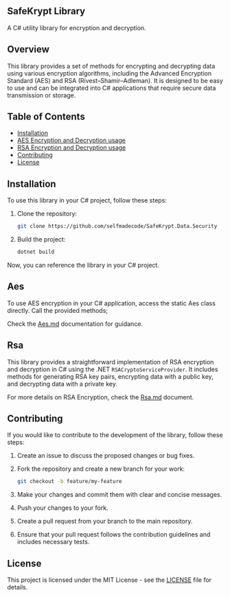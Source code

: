 ## SafeKrypt Library

A C# utility library for encryption and decryption.

## Overview

This library provides a set of methods for encrypting and decrypting data using various encryption algorithms,
including the Advanced Encryption Standard (AES) and RSA (Rivest–Shamir–Adleman).
It is designed to be easy to use and can be integrated into C# applications that require secure data transmission or storage.

## Table of Contents

- [Installation](#installation)
- [AES Encryption and Decryption usage](#aes)
- [RSA Encryption and Decryption usage](#rsa)
- [Contributing](#contributing)
- [License](#license)

## Installation

To use this library in your C# project, follow these steps:

1. Clone the repository:

   ```bash
   git clone https://github.com/selfmadecode/SafeKrypt.Data.Security
   ```

2. Build the project:

   ```bash
   dotnet build
   ```

Now, you can reference the library in your C# project.

## Aes
To use AES encryption in your C# application, access the static Aes class directly.
Call the provided methods; 

Check the [Aes.md](doc/Aes.md) documentation for guidance.

## Rsa
This library provides a straightforward implementation of RSA encryption and decryption in C# using the .NET `RSACryptoServiceProvider`.
It includes methods for generating RSA key pairs, encrypting data with a public key, and decrypting data with a private key.

For more details on RSA Encryption, check the [Rsa.md](doc/Rsa.md) document.


## Contributing

If you would like to contribute to the development of the library, follow these steps:

1. Create an issue to discuss the proposed changes or bug fixes.
2. Fork the repository and create a new branch for your work:

   ```bash
   git checkout -b feature/my-feature
   ```

3. Make your changes and commit them with clear and concise messages.
4. Push your changes to your fork.
5. Create a pull request from your branch to the main repository.
6. Ensure that your pull request follows the contribution guidelines and includes necessary tests.

## License

This project is licensed under the MIT License - see the [LICENSE](https://github.com/selfmadecode/SafeKrypt.Data.Security/tree/master?tab=MIT-1-ov-file) file for details.
